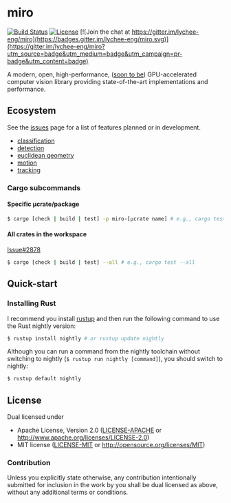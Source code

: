 miro
====

[![Build Status](https://travis-ci.org/lychee-eng/miro.svg?branch=master)](https://travis-ci.org/lychee-eng/miro)
[![License](https://img.shields.io/crates/l/miro.svg)](LICENSE)
[![Join the chat at https://gitter.im/lychee-eng/miro](https://badges.gitter.im/lychee-eng/miro.svg)](https://gitter.im/lychee-eng/miro?utm_source=badge&utm_medium=badge&utm_campaign=pr-badge&utm_content=badge)

A modern, open, high-performance, ([soon to be](/../../issues/5)) GPU-accelerated computer vision 
library providing state-of-the-art implementations and performance.

## Ecosystem

See the [issues](/../../issues) page for a list of features planned or in development.

- [classification](/../../issues/18)
- [detection](/../../issues/21)
- [euclidean geometry](/../../issues/19)
- [motion](/../../issues/7)
- [tracking](/../../issues/11)

### Cargo subcommands

#### Specific μcrate/package

```sh
$ cargo [check | build | test] -p miro-[μcrate name] # e.g., cargo test -p miro-euclidean
```

#### All crates in the workspace

[Issue#2878](https://github.com/rust-lang/cargo/issues/2878)

```sh
$ cargo [check | build | test] --all # e.g., cargo test --all
```

## Quick-start

### Installing Rust

I recommend you install [rustup][rustup] and then run the following command to use 
the Rust nightly version:

```sh
$ rustup install nightly # or rustup update nightly
```

Although you can run a command from the nightly toolchain without switching to 
nightly (`$ rustup run nightly [command]`), you should switch to nightly:

```sh
$ rustup default nightly
```

## License

Dual licensed under
  * Apache License, Version 2.0 ([LICENSE-APACHE][apache] or http://www.apache.org/licenses/LICENSE-2.0)
  * MIT license ([LICENSE-MIT][mit] or http://opensource.org/licenses/MIT)

### Contribution

Unless you explicitly state otherwise, any contribution intentionally submitted for inclusion in the 
work by you shall be dual licensed as above, without any additional terms or conditions.

[rustup]: https://www.rustup.rs
[apache]: ../../../license/blob/master/LICENSE-APACHE
[mit]: ../../../license/blob/master/LICENSE-MIT
